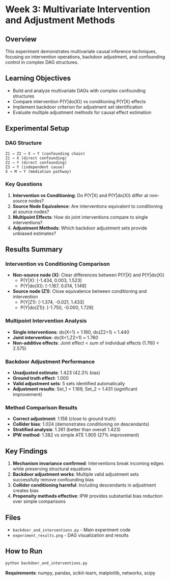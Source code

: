 # Week 3: Multivariate Intervention and Adjustment Methods

## Overview
This experiment demonstrates multivariate causal inference techniques, focusing on intervention operations, backdoor adjustment, and confounding control in complex DAG structures.

## Learning Objectives
- Build and analyze multivariate DAGs with complex confounding structures
- Compare intervention P(Y|do(X)) vs conditioning P(Y|X) effects
- Implement backdoor criterion for adjustment set identification
- Evaluate multiple adjustment methods for causal effect estimation

## Experimental Setup

### DAG Structure
```
Z1 → Z2 → X → Y (confounding chain)
Z1 → X (direct confounding)
Z2 → Y (direct confounding)  
Z3 → Y (independent cause)
X → M → Y (mediation pathway)
```

### Key Questions
1. **Intervention vs Conditioning**: Do P(Y|X) and P(Y|do(X)) differ at non-source nodes?
2. **Source Node Equivalence**: Are interventions equivalent to conditioning at source nodes?
3. **Multipoint Effects**: How do joint interventions compare to single interventions?
4. **Adjustment Methods**: Which backdoor adjustment sets provide unbiased estimates?

## Results Summary

### Intervention vs Conditioning Comparison
- **Non-source node (X)**: Clear differences between P(Y|X) and P(Y|do(X))
  - P(Y|X): [-1.434, 0.003, 1.523]
  - P(Y|do(X)): [-1.167, 0.014, 1.149]
- **Source node (Z1)**: Close equivalence between conditioning and intervention
  - P(Y|Z1): [-1.374, -0.021, 1.433]
  - P(Y|do(Z1)): [-1.750, -0.000, 1.729]

### Multipoint Intervention Analysis
- **Single interventions**: do(X=1) = 1.160, do(Z2=1) = 1.440
- **Joint intervention**: do(X=1,Z2=1) = 1.760
- **Non-additive effects**: Joint effect < sum of individual effects (1.760 < 2.575)

### Backdoor Adjustment Performance
- **Unadjusted estimate**: 1.423 (42.3% bias)
- **Ground truth effect**: 1.000
- **Valid adjustment sets**: 5 sets identified automatically
- **Adjustment results**: Set_1 = 1.169, Set_2 = 1.431 (significant improvement)

### Method Comparison Results
- **Correct adjustment**: 1.158 (close to ground truth)
- **Collider bias**: 1.024 (demonstrates conditioning on descendants)
- **Stratified analysis**: 1.261 (better than overall 1.423)
- **IPW method**: 1.382 vs simple ATE 1.905 (27% improvement)

## Key Findings
1. **Mechanism invariance confirmed**: Interventions break incoming edges while preserving structural equations
2. **Backdoor adjustment works**: Multiple valid adjustment sets successfully remove confounding bias
3. **Collider conditioning harmful**: Including descendants in adjustment creates bias
4. **Propensity methods effective**: IPW provides substantial bias reduction over simple comparisons

## Files
- `backdoor_and_interventions.py` - Main experiment code
- `experiment_results.png` - DAG visualization and results

## How to Run
```bash
python backdoor_and_interventions.py
```

**Requirements**: numpy, pandas, scikit-learn, matplotlib, networkx, scipy

